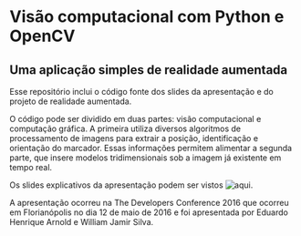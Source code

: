 # Visão computacional com Python e OpenCV
## Uma aplicação simples de realidade aumentada

Esse repositório inclui o código fonte dos slides da apresentação e do projeto de realidade aumentada.

O código pode ser dividido em duas partes: visão computacional e computação gráfica. A primeira utiliza diversos algoritmos de processamento de imagens para extrair a posição, identificação e orientação do marcador. Essas informações permitem alimentar a segunda parte, que insere modelos tridimensionais sob a imagem já existente em tempo real.

Os slides explicativos da apresentação podem ser vistos ![aqui](http://eduardohenriquearnold.github.io/tdcfloripa).

A apresentação ocorreu na The Developers Conference 2016 que ocorreu em Florianópolis no dia 12 de maio de 2016 e foi apresentada por Eduardo Henrique Arnold e William Jamir Silva.
